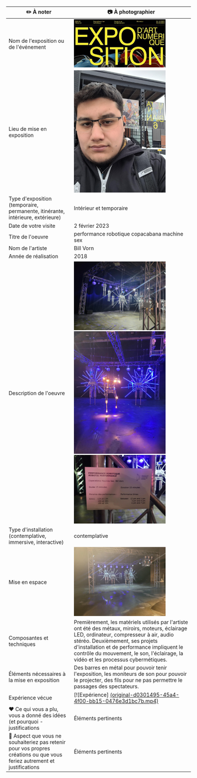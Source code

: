 |:pencil2: À noter  | :camera: À photographier | 
| ---     | ---             | 
| Nom de l'exposition ou de l'événement|<img src="expo.jpg" width=250px heigth=250px />|
| Lieu de mise en exposition    | <img src="MicrosoftTeams-image (24).png" width=250px heigth=250px />| 
| Type d'exposition (temporaire, permanente, itinérante, intérieure, extérieure)    | Intérieur et temporaire | 
| Date de votre visite    | 2 février 2023           | 
| Titre de l'oeuvre  | performance robotique copacabana machine sex | 
| Nom de l'artiste    | Bill Vorn          | 
| Année de réalisation     | 2018         | 
| Description de l'oeuvre   | <img src="MicrosoftTeams-image (25).png" width=250px heigth=250px /> <img src="MicrosoftTeams-image (26).png" width=250px heigth=250px />     <img src="MicrosoftTeams-image (27).png" width=250px heigth=250px />   | 
| Type d'installation (contemplative, immersive, interactive) | contemplative   | 
| Mise en espace   |  <img src="MicrosoftTeams-image (28).png" width=250px heigth=250px />       | 
| Composantes et techniques     | Premièrement, les matériels utilisés par l'artiste ont été des métaux, miroirs, moteurs, éclairage LED, ordinateur, compresseur à air, audio stéréo. Deuxièmement, ses projets d'installation et de performance impliquent le contrôle du mouvement, le son, l'éclairage, la vidéo et les processus cybermétiques. 
| Éléments nécessaires à la mise en exposition   | Des barres en métal pour pouvoir tenir l'exposition, les moniteurs de son pour pouvoir le projecter, des fils pour ne pas permettre le passages des spectateurs.
| Expérience vécue     |[![Expérience] [(original-d0301495-45a4-4f00-bb15-0476e3d1bc7b.mp4)](https://youtube.com/shorts/EehS7pCDlwE?feature=share)   | 
| :heart: Ce qui vous a plu, vous a donné des idées (et pourquoi - justifications   | Éléments pertinents       | 
| :thinking: Aspect que vous ne souhaiteriez pas retenir pour vos propres créations ou que vous feriez autrement et justifications     | Éléments pertinents      | 

